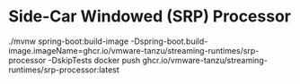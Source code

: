 # Side-Car Windowed (SRP) Processor

./mvnw spring-boot:build-image -Dspring-boot.build-image.imageName=ghcr.io/vmware-tanzu/streaming-runtimes/srp-processor -DskipTests
docker push ghcr.io/vmware-tanzu/streaming-runtimes/srp-processor:latest

